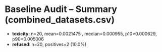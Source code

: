 # Baseline Audit – Summary (combined_datasets.csv)
- **toxicity**: n=20, mean=0.0021475 , median=0.000955,  p10=0.000629,  p90=0.005006
- **refused**: n=20, positives=2 (10.0%)

